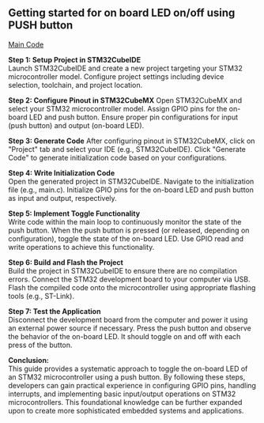 ## **Getting started for on board LED on/off using PUSH button**
[Main Code](LED_Controle_using_On_board_blue_button/main.c)  

**Step 1: Setup Project in STM32CubeIDE**  
Launch STM32CubeIDE and create a new project targeting your STM32 microcontroller model.
Configure project settings including device selection, toolchain, and project location.

**Step 2: Configure Pinout in STM32CubeMX** 
Open STM32CubeMX and select your STM32 microcontroller model.
Assign GPIO pins for the on-board LED and push button.
Ensure proper pin configurations for input (push button) and output (on-board LED).

**Step 3: Generate Code** 
After configuring pinout in STM32CubeMX, click on "Project" tab and select your IDE (e.g., STM32CubeIDE).
Click "Generate Code" to generate initialization code based on your configurations.

**Step 4: Write Initialization Code**  
Open the generated project in STM32CubeIDE.
Navigate to the initialization file (e.g., main.c).
Initialize GPIO pins for the on-board LED and push button as input and output, respectively.

**Step 5: Implement Toggle Functionality**  
Write code within the main loop to continuously monitor the state of the push button.
When the push button is pressed (or released, depending on configuration), toggle the state of the on-board LED.
Use GPIO read and write operations to achieve this functionality.

**Step 6: Build and Flash the Project**  
Build the project in STM32CubeIDE to ensure there are no compilation errors.
Connect the STM32 development board to your computer via USB.
Flash the compiled code onto the microcontroller using appropriate flashing tools (e.g., ST-Link).

**Step 7: Test the Application**  
Disconnect the development board from the computer and power it using an external power source if necessary.
Press the push button and observe the behavior of the on-board LED. It should toggle on and off with each press of the button.

**Conclusion:**  
This guide provides a systematic approach to toggle the on-board LED of an STM32 microcontroller using a push button. By following these steps, developers can gain practical experience in configuring GPIO pins, handling interrupts, and implementing basic input/output operations on STM32 microcontrollers. This foundational knowledge can be further expanded upon to create more sophisticated embedded systems and applications.
